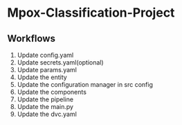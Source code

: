 # Mpox-Classification-Project

## Workflows

1. Update config.yaml
2. Update secrets.yaml(optional)
3. Update params.yaml
4. Update the entity
5. Update the configuration manager in src config
6. Update the components
7. Update the pipeline
8. Update the main.py
9. Update the dvc.yaml
